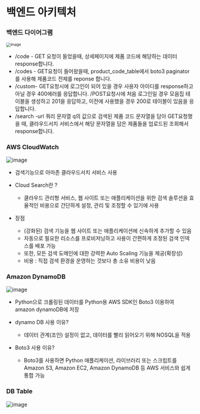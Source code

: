 # 백엔드 아키텍처

### 백엔드 다이어그램

<img src="https://user-images.githubusercontent.com/38436013/106380624-db764d00-63f6-11eb-8872-dc23e24ff5ae.png" alt="image" style="zoom:70%;" />

- /code - GET 요청이 들었을때, 상세페이지에 제품 코드에 해당하는 데이터 response합니다.
- /codes - GET요청이 들어왔을때, product_code_table에서 boto3 paginator를 사용해 제품코드 전체를  reponse 합니다.
- /custom- GET요청시에 로그인이 되어 있을 경우 사용자 아이디를 response하고 아닐 경우 400에러를 응답합니다.  /POST요청시에 처음 로그인일 경우 모음집 테이블을 생성하고 201을 응답하고, 이전에 사용했을 경우 200로 테이블이 있음을 응답합니다.
- /search -url 쿼리 문자열 q의 값으로 검색된 제품 코드 문자열을 담아  GET요청했을 때, 클라우드서치 서비스에서 해당 문자열을 담은 제품들을 업로드된 조회해서 response합니다.

### AWS CloudWatch

![image](https://user-images.githubusercontent.com/38436013/106380683-4de72d00-63f7-11eb-9eb4-3cdb31b6aa7f.png)

- 검색기능으로 아마존 클라우드서치 서비스 사용
- Cloud Search란 ? 
  - 클라우드 관리형 서비스, 웹 사이트 또는 애플리케이션을 위한 검색 솔루션을 효율적인 비용으로 간단하게 설정, 관리 및 조정할 수 있기에 사용

- 장점
  - (강화된) 검색 기능을 웹 사이트 또는 애플리케이션에 신속하게 추가할 수 있음
  - 자동으로 필요한 리소스를 프로비저닝하고 사용이 간편하게 조정된 검색 인덱스를 배포 가능
  - 또한, 모든 검색 도메인에 대한 강력한 Auto Scaling 기능을 제공(확장성)
  - 비용 : 직접 검색 환경을 운영하는 것보다 총 소유 비용이 낮음

###  Amazon DynamoDB

![image](https://user-images.githubusercontent.com/38436013/106380760-aae2e300-63f7-11eb-99dd-e7df98503ec3.png)

- Python으로 크롤링된 데이터를 Python용 AWS SDK인 Boto3 이용하여 amazon dynamoDB에 저장
- dynamo DB 사용 이유? 
  - 데이터 관계(조인) 설정이 없고, 데이터를 빨리 읽어오기 위해 NOSQL을 적용

- Boto3 사용 이유?
  - Boto3를 사용하면 Python 애플리케이션, 라이브러리 또는 스크립트를 Amazon S3, Amazon EC2, Amazon DynamoDB 등 AWS 서비스와 쉽게 통합 가능

### DB Table

![image](https://user-images.githubusercontent.com/38436013/106380941-e92cd200-63f8-11eb-8649-c3b4e757638f.png)

